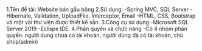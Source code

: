 1.Tên đề tài: Website bán gấu bông
2.Sử dụng:
-Spring MVC, SQL Server
-Hibernate, Validation, UploadFile, Interceptor, Email
-HTML, CSS, Bootstrap và một vài thư viện được thiết kế sẵn.
3.Công cụ sử dụng
-Microsoft SQL Server 2019
-Eclispe IDE.
4.Phân quyền và chức năng
-Có 4 nhóm phân quyền: người dung chưa có tài khoản, người dùng đã có tài khoản, chủ shop(admin)
